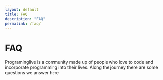 ```yaml
---
layout: default
title: FAQ
description: "FAQ"
permalink: /faq/
---
```


# FAQ
Programinglive is a community made up of people who love to code and incorporate programming into their lives.
Along the journey there are some questions we answer here